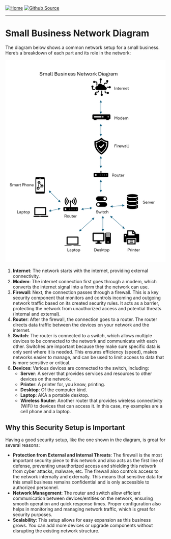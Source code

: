 <div style="display: inline-block;">
  <a href="https://breachopen.github.io/Chas-Riley/">
    <img src="https://img.shields.io/badge/Home-3ba0e6" alt="Home">
  </a>
</div>

<div style="display: inline-block;">
  <a href="https://github.com/BreachOpen/Chas-Riley/" target="_blank">
    <img src="https://img.shields.io/badge/Github_Source-3ba0e6" alt="Github Source">
  </a>
</div>


---

# Small Business Network Diagram

The diagram below shows a common network setup for a small business. Here’s a breakdown of each part and its role in the network:

![Small Business Network Diagram](../../assets/img/network/small/1.png)

1. **Internet**: The network starts with the internet, providing external connectivity.
2. **Modem**: The internet connection first goes through a modem, which converts the internet signal into a form that the network can use.
3. **Firewall**: Next, the connection passes through a firewall. This is a key security component that monitors and controls incoming and outgoing network traffic based on its created security rules. It acts as a barrier, protecting the network from unauthorized access and potential threats (internal and external).
4. **Router**: After the firewall, the connection goes to a router. The router directs data traffic between the devices on your network and the internet.
5. **Switch**: The router is connected to a switch, which allows multiple devices to be connected to the network and communicate with each other. Switches are important because they make sure specific data is only sent where it is needed. This ensures efficiency (speed), makes networks easier to manage, and can be used to limit access to data that is more sensitive or critical.
6. **Devices**: Various devices are connected to the switch, including:
   - **Server**: A server that provides services and resources to other devices on the network.
   - **Printer**: A printer for, you know, printing.
   - **Desktop**: Of the computer kind.
   - **Laptop**: AKA a portable desktop.
   - **Wireless Router**: Another router that provides wireless connectivity (WiFi) to devices that can access it. In this case, my examples are a cell phone and a laptop.

## Why this Security Setup is Important
Having a good security setup, like the one shown in the diagram, is great for several reasons:
- **Protection from External and Internal Threats**: The firewall is the most important security piece to this network and also acts as the first line of defense, preventing unauthorized access and shielding this network from cyber attacks, malware, etc. The firewall also controls access to the network internally and externally. This means that sensitive data for this small business remains confidential and is only accessible to authorized personnel.
- **Network Management**: The router and switch allow efficient communication between devices/entities on the network, ensuring smooth operation and quick response times. Proper configuration also helps in monitoring and managing network traffic, which is great for security purposes.
- **Scalability**: This setup allows for easy expansion as this business grows. You can add more devices or upgrade components without disrupting the existing network structure.
